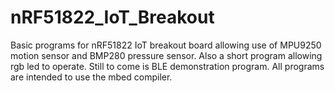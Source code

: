 # nRF51822_IoT_Breakout

Basic programs for nRF51822 IoT breakout board allowing use of MPU9250 motion sensor and BMP280 pressure sensor. Also a short program allowing rgb led to operate. Still to come is BLE demonstration program. All programs are intended to use the mbed compiler.
